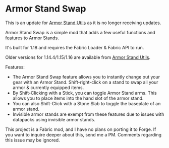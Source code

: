 # Armor Stand Swap

This is an update for [Armor Stand Utils](https://www.curseforge.com/minecraft/mc-mods/armor-stand-utils) as it is no longer receiving updates.

Armor Stand Swap is a simple mod that adds a few useful functions and features to Armor Stands.

It's built for 1.18 and requires the Fabric Loader & Fabric API to run.

Older versions for 1.14.4/1.15/1.16 are available from [Armor Stand Utils](https://www.curseforge.com/minecraft/mc-mods/armor-stand-utils).

Features: 

  - The Armor Stand Swap feature allows you to instantly change out your gear with an Armor Stand. Shift-right-click on a stand to swap all your armor & currently equipped items.
  - By Shift-Clicking with a Stick, you can toggle Armor Stand arms. This allows you to place items into the hand slot of the armor stand.
  - You can also Shift-Click with a Stone Slab to toggle the baseplate of an armor stand.
  - Invisible armor stands are exempt from these features due to issues with datapacks using invisible armor stands.

This project is a Fabric mod, and I have no plans on porting it to Forge. If you want to inquire deeper about this, send me a PM. Comments regarding this issue may be ignored.
